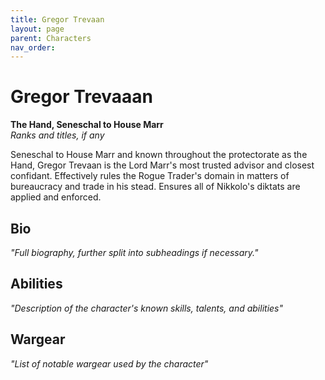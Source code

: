 ```yaml
---
title: Gregor Trevaan
layout: page
parent: Characters
nav_order: 
---
```

# Gregor Trevaaan
**The Hand, Seneschal to House Marr**  
*Ranks and titles, if any*

Seneschal to House Marr and known throughout the protectorate as the Hand, Gregor Trevaan is the Lord Marr's most trusted advisor and closest confidant. Effectively rules the Rogue Trader's domain in matters of bureaucracy and trade in his stead. Ensures all of Nikkolo's diktats are applied and enforced.

## Bio
*"Full biography, further split into subheadings if necessary."*

## Abilities
*"Description of the character's known skills, talents, and abilities"*

## Wargear
*"List of notable wargear used by the character"*